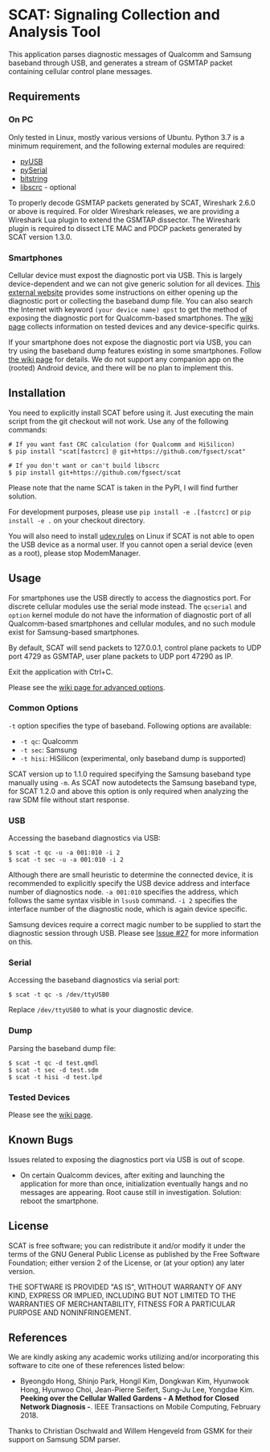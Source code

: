 # SCAT: Signaling Collection and Analysis Tool

This application parses diagnostic messages of Qualcomm and Samsung baseband
through USB, and generates a stream of GSMTAP packet containing cellular control
plane messages.

## Requirements

### On PC

Only tested in Linux, mostly various versions of Ubuntu.
Python 3.7 is a minimum requirement, and the following external modules are required:

* [pyUSB](https://pypi.org/project/pyusb/)
* [pySerial](https://pypi.org/project/pyserial/)
* [bitstring](https://bitstring.readthedocs.io/en/stable/)
* [libscrc](https://github.com/hex-in/libscrc) - optional

To properly decode GSMTAP packets generated by SCAT, Wireshark 2.6.0 or above is required.
For older Wireshark releases, we are providing a Wireshark Lua plugin to extend the GSMTAP dissector.
The Wireshark plugin is required to dissect LTE MAC and PDCP packets generated by SCAT version 1.3.0.

### Smartphones

Cellular device must expost the diagnostic port via USB.
This is largely device-dependent and we can not give generic solution for all devices.
[This external website](https://cacombos.com/contribute) provides some instructions on either opening up the diagnostic port or collecting the baseband dump file.
You can also search the Internet with keyword `(your device name) qpst` to get the method of exposing the diagnostic port for Qualcomm-based smartphones.
The [wiki page](https://github.com/fgsect/scat/wiki/Devices) collects information on tested devices and any device-specific quirks.

If your smartphone does not expose the diagnostic port via USB, you can try using the baseband dump features existing in some smartphones.
Follow [the wiki page](https://github.com/fgsect/scat/wiki/Baseband-Dumps) for details.
We do not support any companion app on the (rooted) Android device, and there will be no plan to implement this.

## Installation

You need to explicitly install SCAT before using it.
Just executing the main script from the git checkout will not work.
Use any of the following commands:

```
# If you want fast CRC calculation (for Qualcomm and HiSilicon)
$ pip install "scat[fastcrc] @ git+https://github.com/fgsect/scat"

# If you don't want or can't build libscrc
$ pip install git+https://github.com/fgsect/scat
```

Please note that the name SCAT is taken in the PyPI, I will find further solution.

For development purposes, please use `pip install -e .[fastcrc]` or `pip install -e .` on your checkout directory.

You will also need to install [udev.rules](https://github.com/M0Rf30/android-udev-rules) on Linux if SCAT is not able to open the USB device as a normal user.
If you cannot open a serial device (even as a root), please stop ModemManager.

## Usage

For smartphones use the USB directly to access the diagnostics port.
For discrete cellular modules use the serial mode instead.
The `qcserial` and `option` kernel module do not have the information of diagnostic port of all Qualcomm-based smartphones and cellular modules, and no such module exist for Samsung-based smartphones.

By default, SCAT will send packets to 127.0.0.1, control plane packets to UDP port 4729 as GSMTAP, user plane packets to UDP port 47290 as IP.

Exit the application with Ctrl+C.

Please see the [wiki page for advanced options](https://github.com/fgsect/scat/wiki/Advanced-Options).

### Common Options
`-t` option specifies the type of baseband. Following options are available:

* `-t qc`: Qualcomm
* `-t sec`: Samsung
* `-t hisi`: HiSilicon (experimental, only baseband dump is supported)

SCAT version up to 1.1.0 required specifying the Samsung baseband type manually using `-m`.
As SCAT now autodetects the Samsung baseband type, for SCAT 1.2.0 and above this option is only required when analyzing the raw SDM file without start response.

### USB
Accessing the baseband diagnostics via USB:

```
$ scat -t qc -u -a 001:010 -i 2
$ scat -t sec -u -a 001:010 -i 2
```

Although there are small heuristic to determine the connected device, it is recommended to explicitly specify the USB device address and interface number of diagnostics node.
`-a 001:010` specifies the address, which follows the same syntax visible in `lsusb` command.
`-i 2` specifies the interface number of the diagnostic node, which is again device specific.

Samsung devices require a correct magic number to be supplied to start the diagnostic session through USB.
Please see [Issue #27](https://github.com/fgsect/scat/issues/27#issuecomment-1416233282) for more information on this.

### Serial
Accessing the baseband diagnostics via serial port:

`$ scat -t qc -s /dev/ttyUSB0`

Replace `/dev/ttyUSB0` to what is your diagnostic device.

### Dump
Parsing the baseband dump file:

```
$ scat -t qc -d test.qmdl
$ scat -t sec -d test.sdm
$ scat -t hisi -d test.lpd
```

### Tested Devices

Please see the [wiki page](https://github.com/fgsect/scat/wiki/Devices).

## Known Bugs

Issues related to exposing the diagnostics port via USB is out of scope.

* On certain Qualcomm devices, after exiting and launching the application for
  more than once, initialization eventually hangs and no messages are appearing.
  Root cause still in investigation. Solution: reboot the smartphone.

## License

SCAT is free software; you can redistribute it and/or modify it under the terms
of the GNU General Public License as published by the Free Software Foundation;
either version 2 of the License, or (at your option) any later version.

THE SOFTWARE IS PROVIDED "AS IS", WITHOUT WARRANTY OF ANY KIND, EXPRESS OR
IMPLIED, INCLUDING BUT NOT LIMITED TO THE WARRANTIES OF MERCHANTABILITY, FITNESS
FOR A PARTICULAR PURPOSE AND NONINFRINGEMENT.

## References
We are kindly asking any academic works utilizing and/or incorporating this
software to cite one of these references listed below:

* Byeongdo Hong, Shinjo Park, Hongil Kim, Dongkwan Kim, Hyunwook Hong, Hyunwoo
  Choi, Jean-Pierre Seifert, Sung-Ju Lee, Yongdae Kim. **Peeking over the
  Cellular Walled Gardens - A Method for Closed Network Diagnosis -**. IEEE
  Transactions on Mobile Computing, February 2018.

Thanks to Christian Oschwald and Willem Hengeveld from GSMK for their support
on Samsung SDM parser.
